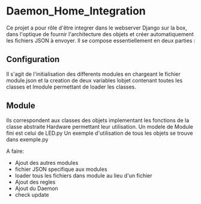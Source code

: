 # Daemon_Home_Integration

Ce projet a pour rôle d'être integrer dans le webserver Django sur la box, dans l'optique de fournir l'architecture des objets et créer automatiquement les fichiers JSON à envoyer.
Il se compose essentiellement en deux parties :

## Configuration

Il s'agit de l'initialisation des differents modules en chargeant le fichier module.json
et la creation de deux variables lobjet contenant toutes les classes et lmodule permettant de loader les classes.

## Module

Ils correspondent aux classes des objets implementant les fonctions de la classe abstraite Hardware permettant leur utilisation.
Un modele de Module fini est celui de LED.py
Un exemple d'utilisation de tous les objets se trouve dans exemple.py


A faire:

* Ajout des autres modules
* fichier JSON specifique aux modules
* loader tous les fichiers dans module au lieu d'un fichier
* Ajout des regles
* Ajout du Daemon
* check update
